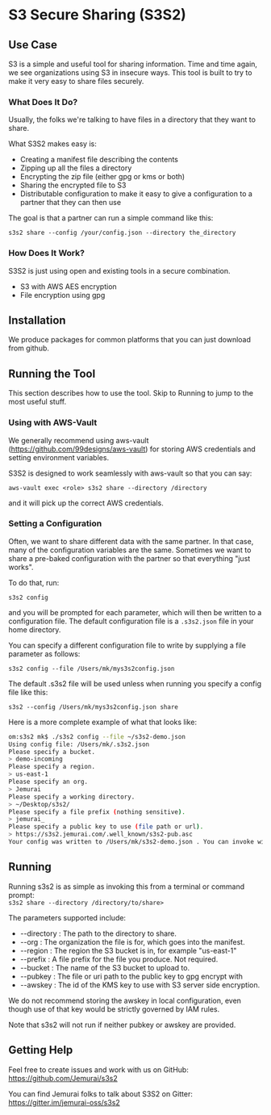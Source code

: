 # S3 Secure Sharing (S3S2)

## Use Case

S3 is a simple and useful tool for sharing information.  Time and time again, we see organizations using S3 in 
insecure ways.  This tool is built to try to make it very
easy to share files securely.

### What Does It Do?

Usually, the folks we're talking to have files in a directory
that they want to share.

What S3S2 makes easy is:
- Creating a manifest file describing the contents
- Zipping up all the files a directory
- Encrypting the zip file (either gpg or kms or both)
- Sharing the encrypted file to S3
- Distributable configuration to make it easy to give a configuration to a partner that they can then use

The goal is that a partner can run a simple command like this:

`s3s2 share --config /your/config.json --directory the_directory` 

### How Does It Work?

S3S2 is just using open and existing tools in a secure combination.
- S3 with AWS AES encryption
- File encryption using gpg

## Installation

We produce packages for common platforms that you can just download from github.

## Running the Tool

This section describes how to use the tool.  Skip to Running to jump to the most useful stuff.

### Using with AWS-Vault

We generally recommend using aws-vault (https://github.com/99designs/aws-vault) for storing AWS credentials and setting 
environment variables.

S3S2 is designed to work seamlessly with aws-vault so that you can say: 

`aws-vault exec <role> s3s2 share --directory /directory`

and it will pick up the correct AWS credentials.

### Setting a Configuration

Often, we want to share different data with the same partner.
In that case, many of the configuration variables are the same.  Sometimes we want to share a pre-baked configuration 
with the partner so that everything "just works".

To do that, run: 

`s3s2 config`

and you will be prompted for each parameter, which will then be written to a configuration file.  The default configuration file is a `.s3s2.json` file in your home directory.

You can specify a different configuration file to write by supplying a file parameter as follows:

`s3s2 config --file /Users/mk/mys3s2config.json`

The default .s3s2 file will be used unless when running you 
specify a config file like this:

`s3s2 --config /Users/mk/mys3s2config.json share`

Here is a more complete example of what that looks like: 

```bash
om:s3s2 mk$ ./s3s2 config --file ~/s3s2-demo.json
Using config file: /Users/mk/.s3s2.json
Please specify a bucket.
> demo-incoming
Please specify a region.
> us-east-1
Please specify an org.
> Jemurai
Please specify a working directory.
> ~/Desktop/s3s2/
Please specify a file prefix (nothing sensitive).
> jemurai_
Please specify a public key to use (file path or url).
> https://s3s2.jemurai.com/.well_known/s3s2-pub.asc
Your config was written to /Users/mk/s3s2-demo.json . You can invoke with s3s2 --config /Users/mk/s3s2-demo.json
```

## Running

Running s3s2 is as simple as invoking this from a terminal or command prompt:  
`s3s2 share --directory /directory/to/share>`

The parameters supported include: 

- --directory : The path to the directory to share.
- --org : The organization the file is for, which goes into the manifest.
- --region : The region the S3 bucket is in, for example "us-east-1"
- --prefix : A file prefix for the file you produce.  Not required.
- --bucket : The name of the S3 bucket to upload to.
- --pubkey : The file or uri path to the public key to gpg encrypt with
- --awskey : The id of the KMS key to use with S3 server side encryption.

We do not recommend storing the awskey in local configuration, even though use of that key would be strictly governed by IAM rules.

Note that s3s2 will not run if neither pubkey or awskey are provided.

## Getting Help

Feel free to create issues and work with us on GitHub: 
https://github.com/Jemurai/s3s2

You can find Jemurai folks to talk about S3S2 on Gitter:
https://gitter.im/jemurai-oss/s3s2
